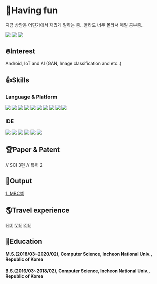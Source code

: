 # 🤣Having fun
지금 상암동 어딘가에서 재밌게 일하는 중.. 몰라도 너무 몰라서 매일 공부중..  


<a href="https://hits.seeyoufarm.com"><img src="https://hits.seeyoufarm.com/api/count/incr/badge.svg?url=https%3A%2F%2Fgithub.com%2Ftomxoghks789&count_bg=%2379C83D&title_bg=%23555555&icon=&icon_color=%23E7E7E7&title=hits&edge_flat=false"/></a> <a href="https://www.linkedin.com/in/taehwan-kim-41236b166/"><img src="https://img.shields.io/badge/-LinkedIn-0A66C2?logo=linkedin"></a> <a href="https://laruma.tistory.com/"><img src="https://img.shields.io/badge/-Tech Blog-181717?logo=github"></a>

## 🔥Interest
Android, IoT and AI (GAN, Image classification and etc..)  

## 👍Skills
### Language & Platform
<img src="https://img.shields.io/badge/-Android-3DDC84?logo=android"> <img src="https://img.shields.io/badge/-Kotlin-0095D5?logo=kotlin"> <img src="https://img.shields.io/badge/-Java-007396?logo=java"> <img src="https://img.shields.io/badge/-Python-3776AB?logo=python"> <img src="https://img.shields.io/badge/-Keras-D00000?logo=keras"> <img src="https://img.shields.io/badge/-TensorFlow-FF6F00?logo=tensorflow"> <img src="https://img.shields.io/badge/-Arduino-00979D?logo=arduino">
<img src="https://img.shields.io/badge/-Raspberry Pi-A22846?logo=raspberrypi"> <img src="https://img.shields.io/badge/-Ubuntu-E95420?logo=ubuntu"> <img src="https://img.shields.io/badge/-C Sharp-239120?logo=csharp">

### IDE
<img src="https://img.shields.io/badge/-Android Studio-3DDC84?logo=androidstudio"> <img src="https://img.shields.io/badge/-Eclipse-2C2255?logo=eclipseide"> <img src="https://img.shields.io/badge/-Visual Studio-5C2D91?logo=visualstudio"> <img src="https://img.shields.io/badge/-Visual Studio Code-007ACC?logo=visualstudiocode">
<img src="https://img.shields.io/badge/-IntelliJ-000000?logo=intellijidea"> <img src="https://img.shields.io/badge/-Jupyter-F37626?logo=jupyter">

## 🏆Paper & Patent
// SCI 3편
// 특허 2

## 🙏Output
[1. MBC앱](https://github.com/tomxoghks789/MBC_App_Android)

## 🌎Travel experience
🇳🇿 🇻🇳 🇨🇳

## 📜Education
#### M.S.(2018/03~2020/02), Computer Science, Incheon National Univ., Republic of Korea  
#### B.S.(2016/03~2018/02), Computer Science, Incheon National Univ., Republic of Korea  
